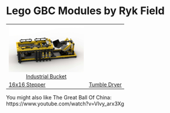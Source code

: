 <a name="README"></a>
# Lego GBC Modules by Ryk Field

<table border=0 columns=2>

<center>
<tr border=0>
<td align='center'>
<a href="https://github.com/rykfield/REF01-Industrial-Bucket#README">
<img width=204 height=128 src="https://raw.githubusercontent.com/rykfield/REF01-Industrial-Bucket/master/Industrial%20Bucket.jpg"><BR>Industrial Bucket</a>
</td>
<td></td>
</tr>

<tr border=0>
<td>
<a href="https://github.com/rykfield/REF03-16x16-Stepper#README">16x16 Stepper</a>
</td>
<td>
<a href="https://github.com/rykfield/REF04-Tumble-Dryer#README">Tumble Dryer</a>
</td>
</tr>

</table>

</center>

<P>You might also like The Great Ball Of China: https://www.youtube.com/watch?v=Vlvy_arx3Xg